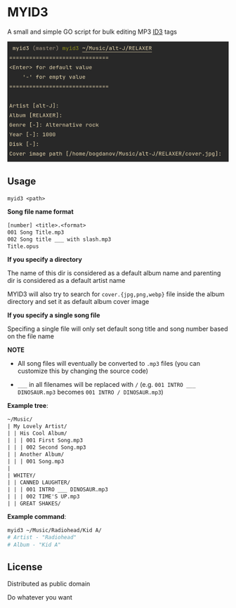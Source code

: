# MYID3

A small and simple GO script for bulk editing MP3 [ID3][] tags

[ID3]: https://en.wikipedia.org/wiki/ID3

![1](./screenshots/1.png)

## Usage

```
myid3 <path>
```

**Song file name format**

```
[number] <title>.<format>
001 Song Title.mp3
002 Song title ___ with slash.mp3
Title.opus
```

**If you specify a directory**

The name of this dir is considered as a default
album name and parenting dir is considered as a default artist name

MYID3 will also try to search for `cover.{jpg,png,webp}` file inside the album
directory and set it as default album cover image

**If you specify a single song file**

Specifing a single file will only set default song title and song number based
on the file name

**NOTE**

- All song files will eventually be converted to `.mp3` files (you can customize
this by changing the source code)

- `___` in all filenames will be replaced with `/`
(e.g. `001 INTRO ___ DINOSAUR.mp3` becomes `001 INTRO / DINOSAUR.mp3`)

**Example tree**:

```
~/Music/
| My Lovely Artist/
| | His Cool Album/
| | | 001 First Song.mp3
| | | 002 Second Song.mp3
| | Another Album/
| | | 001 Song.mp3
|
| WHITEY/
| | CANNED LAUGHTER/
| | | 001 INTRO ___ DINOSAUR.mp3
| | | 002 TIME'S UP.mp3
| | GREAT SHAKES/
```

**Example command**:

```sh
myid3 ~/Music/Radiohead/Kid A/
# Artist - "Radiohead"
# Album - "Kid A"
```

## License

Distributed as public domain

Do whatever you want
